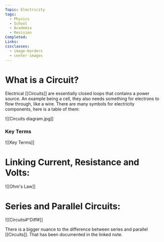 ```yaml
---
Topic: Electricity
tags:
  - Physics
  - School
  - Academia
  - Revision
Completed: 
Links: 
cssclasses:
  - image-borders
  - center-images
---
```

# What is a Circuit?

Electrical [[Circuits]] are essentially closed loops that contains a power source. An example being a cell, they also needs something for electrons to flow through, like a wire. There are many symbols for electricity components, here is a table of them:

 ![[Circuits diagram.jpg]]

### Key Terms 
![[Key Terms]]
# Linking Current, Resistance and Volts: 
![[Ohm's Law]]
# Series and Parallel Circuits: 

![[Circuits#^Diff#]]

There is a bigger nuance to the difference between series and parallel [[Circuits]]. That has been documented in the linked note. 
